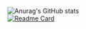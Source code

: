 ![Anurag's GitHub stats](https://github-readme-stats.vercel.app/api?username=wernexnrs&show_icons=true&theme=radical)<br>
[![Readme Card](https://github-readme-stats.vercel.app/api/pin/?username=wernexnrs123&repo=MATURA-INFORMATYKA)](https://github.com/wernexnrs123/MATURA-INFORMATYKA)<br>
